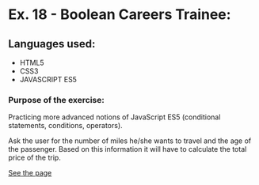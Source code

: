 # Ex. 18 - Boolean Careers Trainee:

## Languages used:

- HTML5
- CSS3
- JAVASCRIPT ES5

### Purpose of the exercise:

Practicing more advanced notions of JavaScript ES5 (conditional statements, conditions, operators).

Ask the user for the number of miles he/she wants to travel and the age of the passenger.
Based on this information it will have to calculate the total price of the trip.

[See the page](https://francesco-allera.github.io/js-biglietto-treno)
